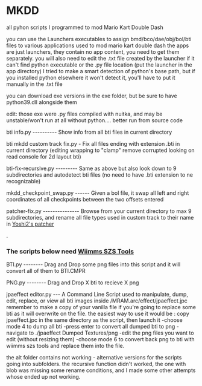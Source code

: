 # MKDD
all pyhon scripts I programmed to mod Mario Kart Double Dash

you can use the Launchers executables to assign bmd/bco/dae/obj/bol/bti files to various applications used to mod mario kart double dash
the apps are just launchers, they contain no app content, you need to get them separately.
you will also need to edit the .txt file created by the launcher if it can't find python executable or the .py file location (put the launcher in the app directory)
I tried to make a smart detection of python's base path, but if you installed python elsewhere it won't detect it, you'll have to put it manually in the .txt file


you can download exe versions in the exe folder, but be sure to have python39.dll alongside them

edit: those exe were .py files compiled with nuitka, and may be unstable/won't run at all without python.... better run from source code

bti info.py ---------- Show info from all bti files in current directory

bti mkdd custom track fix.py - Fix all files ending with extension .bti in current directory (editing wrapping to "clamp" remove corrupted looking on read console for 2d layout bti)

bti-fix-recursive.py --------- Same as above but also look down to 9 subdirectories and autodetect bti files (no need to have .bti extension to ne recognizable)

mkdd_checkpoint_swap.py ------ Given a bol file, it swap all left and right coordinates of all checkpoints between the two offsets entered

patcher-fix.py --------------- Browse from your current directory to max 9 subdirectories, and rename all file types used in custom track to their name in <a href="https://github.com/RenolY2/mkdd-track-patcher/releases">Yoshi2's patcher</a>


.
### The scripts below need <a href="https://szs.wiimm.de/download.html#vers">Wiimms SZS Tools</a>

BTI.py -------- Drag and Drop some png files into this script and it will convert all of them to BTI.CMPR

PNG.py -------- Drag and Drop X bti to recieve X png

jpaeffect editor.py --- A Command Line Script used to manipulate, dump, edit, replace, or view all bti images inside /MRAM.arc/effect/jpaeffect.jpc  remember to make a copy of your vanilla file if you're going to replace some bti as it will overwrite on the file.
the easiest way to use it would be : copy jpaeffect.jpc in the same directory as the script, then launch it
-choose mode 4 to dump all bti
-press enter to convert all dumped bti to png
-navigate to ./jpaeffect Dumped Textures/png
-edit the png files you want to edit (without resizing them)
-choose mode 6 to convert back png to bti with wiimms szs tools and replace them into the file.

the alt folder contains not working - alternative versions for the scripts going into subfolders.
the recursive function didn't worked, the one with blob was missing some rename conditions, and I made some other attempts whose ended up not working.
